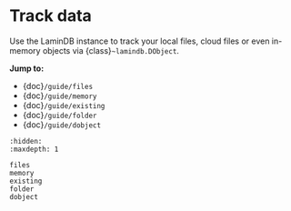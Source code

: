 # Track data

Use the LaminDB instance to track your local files, cloud files or even in-memory objects via {class}`~lamindb.DObject`.

**Jump to:**

- {doc}`/guide/files`
- {doc}`/guide/memory`
- {doc}`/guide/existing`
- {doc}`/guide/folder`
- {doc}`/guide/dobject`

```{toctree}
:hidden:
:maxdepth: 1

files
memory
existing
folder
dobject
```
